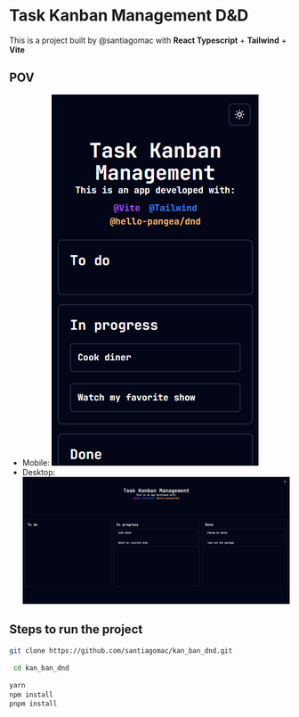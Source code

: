 # Task Kanban Management D&D

This is a project built by @santiagomac with **React Typescript** + **Tailwind** + **Vite**


## POV

- Mobile:
![alt text](image.png)
- Desktop:
![alt text](image-1.png)

## Steps to run the project

```bash
git clone https://github.com/santiagomac/kan_ban_dnd.git
```

```bash
 cd kan_ban_dnd
```

```bash
yarn
npm install
pnpm install

```
